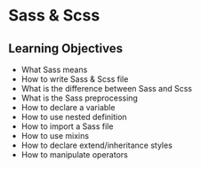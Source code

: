# Sass & Scss
## Learning Objectives
*   What Sass means
*   How to write Sass & Scss file
*   What is the difference between Sass and Scss
*   What is the Sass preprocessing
*   How to declare a variable
*   How to use nested definition
*   How to import a Sass file
*   How to use mixins
*   How to declare extend/inheritance styles
*   How to manipulate operators
